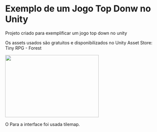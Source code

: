 # Exemplo de um Jogo Top Donw no Unity
<p align="justify"> Projeto criado para exemplificar um jogo top down no unity </p>
<p>Os assets usados são gratuitos e disponibilizados no Unity Asset Store: Tiny RPG - Forest </p>
<img src="https://assetstorev1-prd-cdn.unity3d.com/key-image/03f69b9c-219c-4c16-8124-f25c7cfaf401.png" height="200px" width="300px"/>
<p>O Para a interface foi usada tilemap.  </p>

